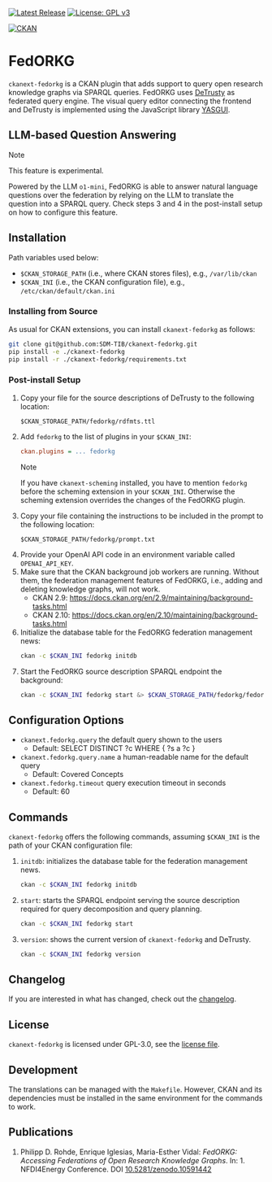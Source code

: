 [![Latest Release](http://img.shields.io/github/release/SDM-TIB/ckanext-fedorkg.svg?logo=github)](https://github.com/SDM-TIB/ckanext-fedorkg/releases)
[![License: GPL v3](https://img.shields.io/github/license/SDM-TIB/ckanext-fedorkg?color=blue)](LICENSE.md)

[![CKAN](https://img.shields.io/badge/ckan-2.9%20%7C%202.10-orange.svg?style=flat)](https://github.com/ckan/ckan)

# FedORKG

`ckanext-fedorkg` is a CKAN plugin that adds support to query open research knowledge graphs via SPARQL queries.
FedORKG uses [DeTrusty](https://github.com/SDM-TIB/DeTrusty/) as federated query engine.
The visual query editor connecting the frontend and DeTrusty is implemented using the JavaScript library [YASGUI](https://github.com/TriplyDB/yasgui).

## LLM-based Question Answering

> [!NOTE]
> This feature is experimental.

Powered by the LLM `o1-mini`, FedORKG is able to answer natural language questions over the federation by relying on the LLM to translate the question into a SPARQL query.
Check steps 3 and 4 in the post-install setup on how to configure this feature.

## Installation

Path variables used below:

- `$CKAN_STORAGE_PATH` (i.e., where CKAN stores files), e.g., `/var/lib/ckan`
- `$CKAN_INI` (i.e., the CKAN configuration file), e.g., `/etc/ckan/default/ckan.ini`

### Installing from Source

As usual for CKAN extensions, you can install `ckanext-fedorkg` as follows:

```bash
git clone git@github.com:SDM-TIB/ckanext-fedorkg.git
pip install -e ./ckanext-fedorkg
pip install -r ./ckanext-fedorkg/requirements.txt
```

### Post-install Setup

1. Copy your file for the source descriptions of DeTrusty to the following location:
   ```
   $CKAN_STORAGE_PATH/fedorkg/rdfmts.ttl
   ```
2. Add `fedorkg` to the list of plugins in your `$CKAN_INI`:
   ```ini
   ckan.plugins = ... fedorkg
   ```
   > [!NOTE]
   > If you have `ckanext-scheming` installed, you have to mention `fedorkg` before the scheming extension in your `$CKAN_INI`.
   > Otherwise the scheming extension overrides the changes of the FedORKG plugin.
3. Copy your file containing the instructions to be included in the prompt to the following location:
   ```
   $CKAN_STORAGE_PATH/fedorkg/prompt.txt
   ```
4. Provide your OpenAI API code in an environment variable called `OPENAI_API_KEY`.
5. Make sure that the CKAN background job workers are running.
   Without them, the federation management features of FedORKG, i.e., adding and deleting knowledge graphs, will not work.
   - CKAN 2.9: https://docs.ckan.org/en/2.9/maintaining/background-tasks.html
   - CKAN 2.10: https://docs.ckan.org/en/2.10/maintaining/background-tasks.html
6. Initialize the database table for the FedORKG federation management news:
   ```bash
   ckan -c $CKAN_INI fedorkg initdb
   ```
7. Start the FedORKG source description SPARQL endpoint the background:
   ```bash
   ckan -c $CKAN_INI fedorkg start &> $CKAN_STORAGE_PATH/fedorkg/fedorkg-metadata.log &
   ```

## Configuration Options

- `ckanext.fedorkg.query` the default query shown to the users
  - Default: SELECT DISTINCT ?c WHERE { ?s a ?c }
- `ckanext.fedorkg.query.name` a human-readable name for the default query
  - Default: Covered Concepts 
- `ckanext.fedorkg.timeout` query execution timeout in seconds
  - Default: 60

## Commands

`ckanext-fedorkg` offers the following commands, assuming `$CKAN_INI` is the path of your CKAN configuration file:

1. `initdb`: initializes the database table for the federation management news.
   ```bash
   ckan -c $CKAN_INI fedorkg initdb
   ```
2. `start`: starts the SPARQL endpoint serving the source description required for query decomposition and query planning.
   ```bash
   ckan -c $CKAN_INI fedorkg start
   ```
3. `version`: shows the current version of `ckanext-fedorkg` and DeTrusty.
   ```bash
   ckan -c $CKAN_INI fedorkg version
   ```

## Changelog

If you are interested in what has changed, check out the [changelog](CHANGELOG.md).

## License

`ckanext-fedorkg` is licensed under GPL-3.0, see the [license file](LICENSE).

## Development

The translations can be managed with the `Makefile`.
However, CKAN and its dependencies must be installed in the same environment for the commands to work.

## Publications

1. Philipp D. Rohde, Enrique Iglesias, Maria-Esther Vidal: _FedORKG: Accessing Federations of Open Research Knowledge Graphs_. In: 1. NFDI4Energy Conference. DOI [10.5281/zenodo.10591442](https://doi.org/10.5281/zenodo.10591442)
